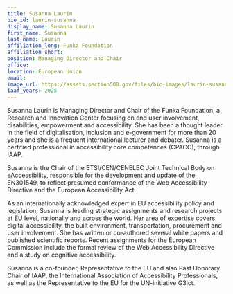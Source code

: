 ```yaml
---
title: Susanna Laurin
bio_id: laurin-susanna
display_name: Susanna Laurin
first_name: Susanna
last_name: Laurin
affiliation_long: Funka Foundation
affiliation_short: 
position: Managing Director and Chair
office: 
location: European Union
email: 
image_url: https://assets.section508.gov/files/bio-images/laurin-susanna.jpg
iaaf_years: 2025
---
```

Susanna Laurin is Managing Director and Chair of the Funka Foundation, a Research and Innovation Center focusing on end user involvement, disabilities, empowerment and accessibility.  She has been a thought leader in the field of digitalisation, inclusion and e-government for more than 20 years and she is a frequent international lecturer and debater. Susanna is a certified professional in accessibility core competences (CPACC), through IAAP.

Susanna is the Chair of the ETSI/CEN/CENELEC Joint Technical Body on eAccessibility, responsible for the development and update of the EN301549, to reflect presumed conformance of the Web Accessibility Directive and the European Accessibility Act.

As an internationally acknowledged expert in EU accessibility policy and legislation, Susanna is leading strategic assignments and research projects at EU level, nationally and across the world. Her area of expertise covers digital accessibility, the built environment, transportation, procurement and user involvement. She has written or co-authored several white papers and published scientific reports. Recent assignments for the European Commission include the formal review of the Web Accessibility Directive and a study on cognitive accessibility.

Susanna is a co-founder, Representative to the EU and also Past Honorary Chair of IAAP, the International Association of Accessibility Professionals, as well as the Representative to the EU for the UN-initiative G3ict.